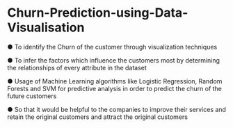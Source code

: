 # Churn-Prediction-using-Data-Visualisation

● To identify the Churn of the customer through visualization techniques

● To infer the factors which influence the customers most by determining the relationships of every 
attribute in the dataset

● Usage of Machine Learning algorithms like Logistic Regression, Random Forests and SVM for 
predictive analysis in order to predict the churn of the future customers


● So that it would be helpful to the companies to improve their services and retain the 
original customers and attract the original customers
